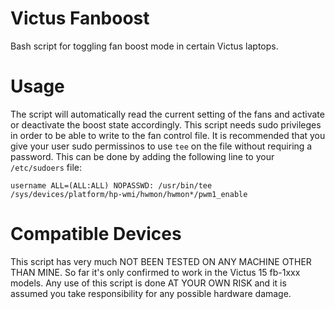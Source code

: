 # Victus Fanboost
Bash script for toggling fan boost mode in certain Victus laptops.

# Usage

The script will automatically read the current setting of the fans and activate or deactivate the boost state accordingly. This script needs sudo privileges in order to be able to write to the fan control file. It is recommended that you give your user sudo permissinos to use `tee` on the file without requiring a password. This can be done by adding the following line to your `/etc/sudoers` file:

```
username ALL=(ALL:ALL) NOPASSWD: /usr/bin/tee /sys/devices/platform/hp-wmi/hwmon/hwmon*/pwm1_enable
```

# Compatible Devices

This script has very much NOT BEEN TESTED ON ANY MACHINE OTHER THAN MINE. So far it's only confirmed to work in the Victus 15 fb-1xxx models. Any use of this script is done AT YOUR OWN RISK and it is assumed you take responsibility for any possible hardware damage.
